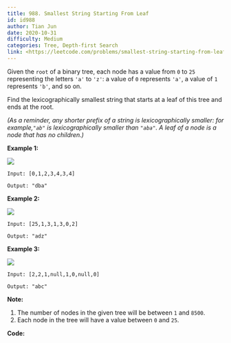 ```yaml
---
title: 988. Smallest String Starting From Leaf
id: id988
author: Tian Jun
date: 2020-10-31
difficulty: Medium
categories: Tree, Depth-first Search
link: <https://leetcode.com/problems/smallest-string-starting-from-leaf/description/>
---
```


Given the `root` of a binary tree, each node has a value from `0` to `25`
representing the letters `'a'` to `'z'`: a value of `0` represents `'a'`, a
value of `1` represents `'b'`, and so on.

Find the lexicographically smallest string that starts at a leaf of this tree
and ends at the root.

_(As a reminder, any shorter prefix of a string is lexicographically smaller:
for example,`"ab"` is lexicographically smaller than `"aba"`.  A leaf of a
node is a node that has no children.)_



**Example 1:**

**![](https://assets.leetcode.com/uploads/2019/01/30/tree1.png)**
            
	Input: [0,1,2,3,4,3,4]    
	Output: "dba"    

**Example 2:**

**![](https://assets.leetcode.com/uploads/2019/01/30/tree2.png)**
            
	Input: [25,1,3,1,3,0,2]    
	Output: "adz"    

**Example 3:**

**![](https://assets.leetcode.com/uploads/2019/02/01/tree3.png)**
            
	Input: [2,2,1,null,1,0,null,0]    
	Output: "abc"    



**Note:**

  1. The number of nodes in the given tree will be between `1` and `8500`.
  2. Each node in the tree will have a value between `0` and `25`.


**Code:**
